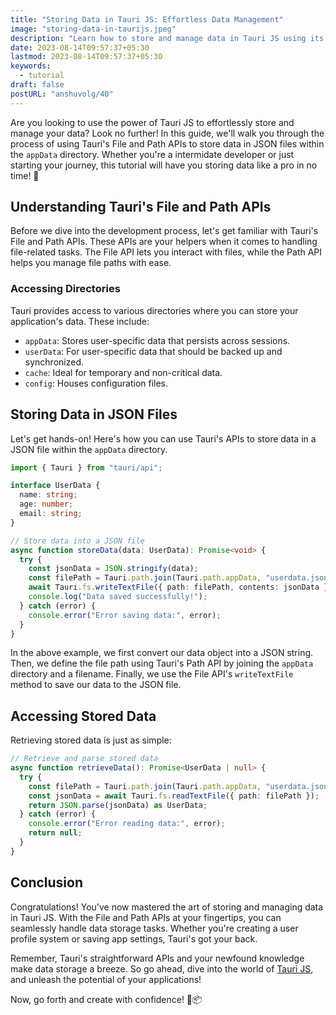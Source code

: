 ```yaml
---
title: "Storing Data in Tauri JS: Effortless Data Management"
image: "storing-data-in-taurijs.jpeg"
description: "Learn how to store and manage data in Tauri JS using its File and Path APIs. Explore easy-to-follow steps with code examples to save data in JSON files within the appData directory"
date: 2023-08-14T09:57:37+05:30
lastmod: 2023-08-14T09:57:37+05:30
keywords:
  - tutorial
draft: false
postURL: "anshuvolg/40"
---
```


Are you looking to use the power of Tauri JS to effortlessly store and manage your data? Look no further! In this guide, we'll walk you through the process of using Tauri's File and Path APIs to store data in JSON files within the `appData` directory. Whether you're a intermidate developer or just starting your journey, this tutorial will have you storing data like a pro in no time! 🚀

## Understanding Tauri's File and Path APIs

Before we dive into the development process, let's get familiar with Tauri's File and Path APIs. These APIs are your helpers when it comes to handling file-related tasks. The File API lets you interact with files, while the Path API helps you manage file paths with ease.

### Accessing Directories

Tauri provides access to various directories where you can store your application's data. These include:

- `appData`: Stores user-specific data that persists across sessions.
- `userData`: For user-specific data that should be backed up and synchronized.
- `cache`: Ideal for temporary and non-critical data.
- `config`: Houses configuration files.

## Storing Data in JSON Files

Let's get hands-on! Here's how you can use Tauri's APIs to store data in a JSON file within the `appData` directory.

```typescript
import { Tauri } from "tauri/api";

interface UserData {
  name: string;
  age: number;
  email: string;
}

// Store data into a JSON file
async function storeData(data: UserData): Promise<void> {
  try {
    const jsonData = JSON.stringify(data);
    const filePath = Tauri.path.join(Tauri.path.appData, "userdata.json");
    await Tauri.fs.writeTextFile({ path: filePath, contents: jsonData });
    console.log("Data saved successfully!");
  } catch (error) {
    console.error("Error saving data:", error);
  }
}
```

In the above example, we first convert our data object into a JSON string. Then, we define the file path using Tauri's Path API by joining the `appData` directory and a filename. Finally, we use the File API's `writeTextFile` method to save our data to the JSON file.

## Accessing Stored Data

Retrieving stored data is just as simple:

```typescript
// Retrieve and parse stored data
async function retrieveData(): Promise<UserData | null> {
  try {
    const filePath = Tauri.path.join(Tauri.path.appData, "userdata.json");
    const jsonData = await Tauri.fs.readTextFile({ path: filePath });
    return JSON.parse(jsonData) as UserData;
  } catch (error) {
    console.error("Error reading data:", error);
    return null;
  }
}
```

## Conclusion

Congratulations! You've now mastered the art of storing and managing data in Tauri JS. With the File and Path APIs at your fingertips, you can seamlessly handle data storage tasks. Whether you're creating a user profile system or saving app settings, Tauri's got your back.

Remember, Tauri's straightforward APIs and your newfound knowledge make data storage a breeze. So go ahead, dive into the world of [Tauri JS](https://tauri.app/v1/api/js/fs/), and unleash the potential of your applications!

Now, go forth and create with confidence! 🎉📦
